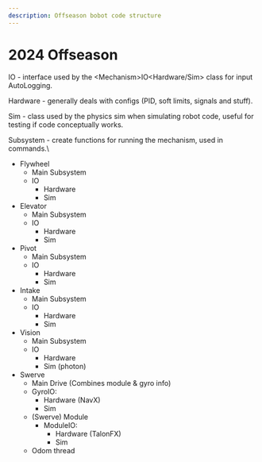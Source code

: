 ```yaml
---
description: Offseason bobot code structure
---
```


# 2024 Offseason

IO - interface used by the \<Mechanism>IO\<Hardware/Sim> class for input AutoLogging.

Hardware - generally deals with configs (PID, soft limits, signals and stuff).

Sim - class used by the physics sim when simulating robot code, useful for testing if code conceptually works.

Subsystem - create functions for running the mechanism, used in commands.\


* Flywheel
  * Main Subsystem
  * IO
    * Hardware&#x20;
    * Sim
* Elevator
  * Main Subsystem
  * IO
    * Hardware&#x20;
    * Sim
* Pivot
  * Main Subsystem
  * IO
    * Hardware
    * Sim
* Intake
  * Main Subsystem
  * IO
    * Hardware
    * Sim
* Vision
  * Main Subsystem
  * IO
    * Hardware
    * Sim (photon)
* Swerve
  * Main Drive (Combines module & gyro info)
  * GyroIO:
    * Hardware (NavX)
    * Sim
  * (Swerve) Module
    * ModuleIO:
      * Hardware (TalonFX)
      * Sim
  * Odom thread
